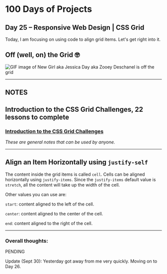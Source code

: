 # 100 Days of Projects

## Day 25 – Responsive Web Design | CSS Grid

Today, I am focusing on using code to align grid items. Let's get right into it.

## Off (well, on) the Grid   🤓

![GIF image of New Girl aka Jessica Day aka Zooey Deschanel is off the grid](https://media1.tenor.com/images/db1c7506bb38866578a3547a9751015a/tenor.gif?itemid=11385819)

---

## NOTES

## Introduction to the CSS Grid Challenges, 22 lessons to complete

### [Introduction to the CSS Grid Challenges](https://www.freecodecamp.org/learn/responsive-web-design/css-grid/)

*These are general notes that can be used by anyone.*

---

## Align an Item Horizontally using `justify-self`

The content inside the grid items is called `cell`. Cells can be aligned horizontally using `justify-items`. Since the `justify-items` default value is `stretch`, all the content will take up the width of the cell.

Other values you can use are:

`start`: content aligned to the left of the cell.

`center`: content aligned to the center of the cell.

`end`: content aligned to the right of the cell.

---  

### Overall thoughts:

PENDING

Update (Sept 30): Yesterday got away from me very quickly. Moving on to Day 26.
